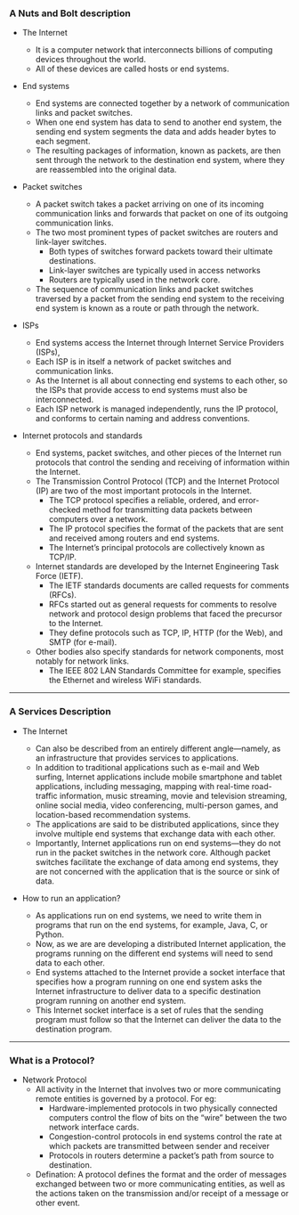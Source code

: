 ### A Nuts and Bolt description

* The Internet
	* It is a computer network that interconnects billions of computing devices throughout the world.
  	* All of these devices are called hosts or end systems.

* End systems
	* End systems are connected together by a network of communication links and packet switches.
	* When one end system has data to send to another end system, the sending end system segments the data and adds header bytes to each segment.
	* The resulting packages of information, known as packets, are then sent through the network to the destination end system, where they are reassembled into the original data.

* Packet switches
  	* A packet switch takes a packet arriving on one of its incoming communication links and forwards that packet on one of its outgoing communication links.
  	* The two most prominent types of packet switches are routers and link-layer switches.
    	* Both types of switches forward packets toward their ultimate destinations.
    	* Link-layer switches are typically used in access networks
    	* Routers are typically used in the network core.
  	* The sequence of communication links and packet switches traversed by a packet from the sending end system to the receiving end system is known as a route or path through the network.

* ISPs
  	* End systems access the Internet through Internet Service Providers (ISPs),
  	* Each ISP is in itself a network of packet switches and communication links.
  	* As the Internet is all about connecting end systems to each other, so the ISPs that provide access to end systems must also be interconnected.
  	* Each ISP network is managed independently, runs the IP protocol, and conforms to certain naming and address conventions.
 
* Internet protocols and standards
  	* End systems, packet switches, and other pieces of the Internet run protocols that control the sending and receiving of information within the Internet.
  	* The Transmission Control Protocol (TCP) and the Internet Protocol (IP) are two of the most important protocols in the Internet.
    	* The TCP protocol specifies a reliable, ordered, and error-checked method for transmitting data packets between computers over a network.
    	* The IP protocol specifies the format of the packets that are sent and received among routers and end systems.
    	* The Internet’s principal protocols are collectively known as TCP/IP. 
 	 * Internet standards are developed by the Internet Engineering Task Force (IETF).
    	* The IETF standards documents are called requests for comments (RFCs).
    	* RFCs started out as general requests for comments to resolve network and protocol design problems that faced the precursor to the Internet.
    	* They define protocols such as TCP, IP, HTTP (for the Web), and SMTP (for e-mail).
  	* Other bodies also specify standards for network components, most notably for network links.
    	* The IEEE 802 LAN Standards Committee for example, specifies the Ethernet and wireless WiFi standards.

***

### A Services Description

* The Internet
  	* Can also be described from an entirely different angle—namely, as an  infrastructure that provides services to applications.
  	* In addition to traditional applications such as e-mail and Web surfing, Internet applications include mobile smartphone and tablet applications, including messaging, mapping with real-time road-traffic information, music streaming, movie and television streaming, online social media, video conferencing, multi-person games, and location-based recommendation systems.
  	* The applications are said to be distributed applications, since they involve multiple end systems that exchange data with each other.
  	* Importantly, Internet applications run on end systems—they do not run in the packet switches in the network core. Although packet switches facilitate the exchange of data among end systems, they are not concerned with the application that is the source or sink of data.

* How to run an application?
  	* As applications run on end systems, we need to write them in programs that run on the end systems, for example, Java, C, or Python.
  	* Now, as we are are developing a distributed Internet application, the programs running on the different end systems will need to send data to each other.
  	* End systems attached to the Internet provide a socket interface that specifies how a program running on one end system asks the Internet infrastructure to deliver data to a specific destination program running on another end system.
  	* This Internet socket interface is a set of rules that the sending program must follow so that the Internet can deliver the data to the destination program.

***

### What is a Protocol?

* Network Protocol
	* All activity in the Internet that involves two or more communicating remote entities is governed by a protocol. For eg:
		* Hardware-implemented protocols in two physically connected computers control the flow of bits on the “wire” between the two network interface cards.
		* Congestion-control protocols in end systems control the rate at which packets are transmitted between sender and receiver
		* Protocols in routers determine a packet’s path from source to destination.
	* Defination: A protocol defines the format and the order of messages exchanged between two or more communicating entities, as well as the actions taken on the transmission and/or receipt of a message or other event.
